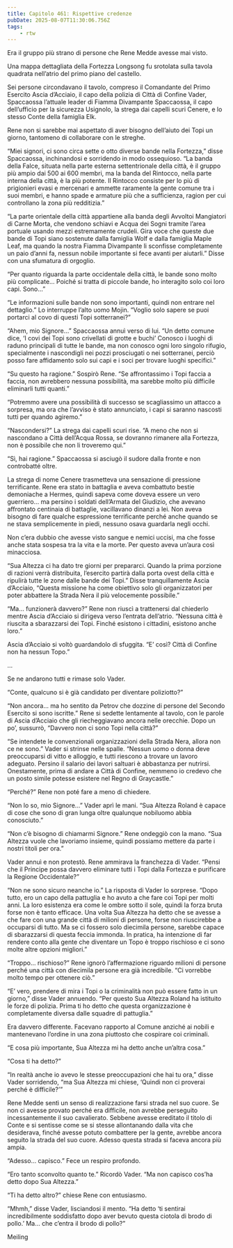```yaml
---
title: Capitolo 461: Rispettive credenze
pubDate: 2025-08-07T11:30:06.756Z
tags:
    - rtw
---
```











 


Era il gruppo più strano di persone che Rene Medde avesse mai visto.


Una mappa dettagliata della Fortezza Longsong fu srotolata sulla tavola quadrata nell’atrio del primo piano del castello.


Sei persone circondavano il tavolo, compreso il Comandante del Primo Esercito Ascia d’Acciaio, il capo della polizia di Città di Confine Vader, Spaccaossa l’attuale leader di Fiamma Divampante Spaccaossa, il capo dell’ufficio per la sicurezza Usignolo, la strega dai capelli scuri Cenere, e lo stesso Conte della famiglia Elk.


Rene non si sarebbe mai aspettato di aver bisogno dell’aiuto dei Topi un giorno, tantomeno di collaborare con le streghe.


“Miei signori, ci sono circa sette o otto diverse bande nella Fortezza,” disse Spaccaossa, inchinandosi e sorridendo in modo ossequioso. “La banda della Falce, situata nella parte esterna settentrionale della città, è il gruppo più ampio dai 500 ai 600 membri, ma la banda del Rintocco, nella parte interna della città, è la più potente. Il Rintocco consiste per lo più di prigionieri evasi e mercenari e ammette raramente la gente comune tra i suoi membri, e hanno spade e armature più che a sufficienza, ragion per cui controllano la zona più redditizia.”


“La parte orientale della città appartiene alla banda degli Avvoltoi Mangiatori di Carne Morta, che vendono schiavi e Acqua dei Sogni tramite l’area portuale usando mezzi estremamente crudeli. Gira voce che queste due bande di Topi siano sostenute dalla famiglia Wolf e dalla famiglia Maple Leaf, ma quando la nostra Fiamma Divampante li sconfisse completamente un paio d’anni fa, nessun nobile importante si fece avanti per aiutarli.” Disse con una sfumatura di orgoglio.


“Per quanto riguarda la parte occidentale della città, le bande sono molto più complicate… Poiché si tratta di piccole bande, ho interagito solo coi loro capi. Sono…”


“Le informazioni sulle bande non sono importanti, quindi non entrare nel dettaglio.” Lo interruppe l’alto uomo Mojin. “Voglio solo sapere se puoi portarci al covo di questi Topi sotterranei?”


“Ahem, mio Signore…” Spaccaossa annuì verso di lui. “Un detto comune dice, ‘I covi dei Topi sono crivellati di grotte e buchi’ Conosco i luoghi di raduno principali di tutte le bande, ma non conosco ogni loro singolo rifugio, specialmente i nascondigli nei pozzi prosciugati o nei sotterranei, perciò posso fare affidamento solo sui capi e i soci per trovare luoghi specifici.”


“Su questo ha ragione.” Sospirò Rene. “Se affrontassimo i Topi faccia a faccia, non avrebbero nessuna possibilità, ma sarebbe molto più difficile eliminarli tutti quanti.”


“Potremmo avere una possibilità di successo se scagliassimo un attacco a sorpresa, ma ora che l’avviso è stato annunciato, i capi si saranno nascosti tutti per quando agiremo.”


“Nascondersi?” La strega dai capelli scuri rise. “A meno che non si nascondano a Città dell’Acqua Rossa, se dovranno rimanere alla Fortezza, non è possibile che non li troveremo qui.”


“Sì, hai ragione.” Spaccaossa si asciugò il sudore dalla fronte e non controbatté oltre.


La strega di nome Cenere trasmetteva una sensazione di pressione terrificante. Rene era stato in battaglia e aveva combattuto bestie demoniache a Hermes, quindi sapeva come doveva essere un vero guerriero… ma persino i soldati dell’Armata del Giudizio, che avevano affrontato centinaia di battaglie, vacillavano dinanzi a lei. Non aveva bisogno di fare qualche espressione terrificante perché anche quando se ne stava semplicemente in piedi, nessuno osava guardarla negli occhi.


Non c’era dubbio che avesse visto sangue e nemici uccisi, ma che fosse anche stata sospesa tra la vita e la morte. Per questo aveva un’aura così minacciosa.


“Sua Altezza ci ha dato tre giorni per prepararci. Quando la prima porzione di razioni verrà distribuita, l’esercito partirà dalla porta ovest della città e ripulirà tutte le zone dalle bande dei Topi.” Disse tranquillamente Ascia d’Acciaio, “Questa missione ha come obiettivo solo gli organizzatori per poter abbattere la Strada Nera il più velocemente possibile.”


“Ma… funzionerà davvero?” Rene non riuscì a trattenersi dal chiederlo mentre Ascia d’Acciaio si dirigeva verso l’entrata dell’atrio. “Nessuna città è riuscita a sbarazzarsi dei Topi. Finché esistono i cittadini, esistono anche loro.”


Ascia d’Acciaio si voltò guardandolo di sfuggita. “E’ così? Città di Confine non ha nessun Topo.”


…


Se ne andarono tutti e rimase solo Vader.


“Conte, qualcuno si è già candidato per diventare poliziotto?”


“Non ancora… ma ho sentito da Petrov che dozzine di persone del Secondo Esercito si sono iscritte.” Rene si sedette lentamente al tavolo, con le parole di Ascia d’Acciaio che gli riecheggiavano ancora nelle orecchie. Dopo un po’, sussurrò, “Davvero non ci sono Topi nella città?”


“Se intendete le convenzionali organizzazioni della Strada Nera, allora non ce ne sono.” Vader si strinse nelle spalle. “Nessun uomo o donna deve preoccuparsi di vitto e alloggio, e tutti riescono a trovare un lavoro adeguato. Persino il salario dei lavori saltuari è abbastanza per nutrirsi. Onestamente, prima di andare a Città di Confine, nemmeno io credevo che un posto simile potesse esistere nel Regno di Graycastle.”


“Perché?” Rene non poté fare a meno di chiedere.


“Non lo so, mio Signore…” Vader aprì le mani. “Sua Altezza Roland è capace di cose che sono di gran lunga oltre qualunque nobiluomo abbia conosciuto.”


“Non c’è bisogno di chiamarmi Signore.” Rene ondeggiò con la mano. “Sua Altezza vuole che lavoriamo insieme, quindi possiamo mettere da parte i nostri titoli per ora.”


Vader annuì e non protestò. Rene ammirava la franchezza di Vader. “Pensi che il Principe possa davvero eliminare tutti i Topi dalla Fortezza e purificare la Regione Occidentale?”


“Non ne sono sicuro neanche io.” La risposta di Vader lo sorprese. “Dopo tutto, ero un capo della pattuglia e ho avuto a che fare coi Topi per molti anni. La loro esistenza era come le ombre sotto il sole, quindi la forza bruta forse non è tanto efficace. Una volta Sua Altezza ha detto che se avesse a che fare con una grande città di milioni di persone, forse non riuscirebbe a occuparsi di tutto. Ma se ci fossero solo diecimila persone, sarebbe capace di sbarazzarsi di questa feccia immonda. In pratica, ha intenzione di far rendere conto alla gente che diventare un Topo è troppo rischioso e ci sono molte altre opzioni migliori.”


“Troppo… rischioso?” Rene ignorò l’affermazione riguardo milioni di persone perché una città con diecimila persone era già incredibile. “Ci vorrebbe molto tempo per ottenere ciò.”


“E’ vero, prendere di mira i Topi o la criminalità non può essere fatto in un giorno,” disse Vader annuendo. “Per questo Sua Altezza Roland ha istituito le forze di polizia. Prima ti ho detto che questa organizzazione è completamente diversa dalle squadre di pattuglia.”


Era davvero differente. Facevano rapporto al Comune anziché ai nobili e mantenevano l’ordine in una zona piuttosto che cospirare coi criminali.


“E cosa più importante, Sua Altezza mi ha detto anche un’altra cosa.”


“Cosa ti ha detto?”


“In realtà anche io avevo le stesse preoccupazioni che hai tu ora,” disse Vader sorridendo, “ma Sua Altezza mi chiese, ‘Quindi non ci proverai perché è difficile?’”


Rene Medde sentì un senso di realizzazione farsi strada nel suo cuore. Se non ci avesse provato perché era difficile, non avrebbe perseguito incessantemente il suo cavalierato. Sebbene avesse ereditato il titolo di Conte e si sentisse come se si stesse allontanando dalla vita che desiderava, finché avesse potuto combattere per la gente, avrebbe ancora seguito la strada del suo cuore. Adesso questa strada si faceva ancora più ampia.


“Adesso… capisco.” Fece un respiro profondo.


“Ero tanto sconvolto quanto te.” Ricordò Vader. “Ma non capisco cos’ha detto dopo Sua Altezza.”


“Ti ha detto altro?” chiese Rene con entusiasmo.


“Mhmh,” disse Vader, lisciandosi il mento. “Ha detto ‘ti sentirai incredibilmente soddisfatto dopo aver bevuto questa ciotola di brodo di pollo.’ Ma… che c’entra il brodo di pollo?”


Meiling
                                


                                



